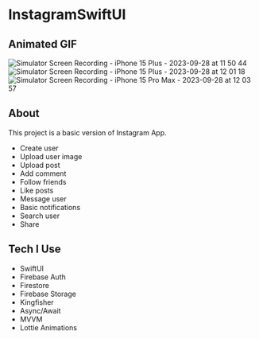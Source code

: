 # InstagramSwiftUI

## Animated GIF

![Simulator Screen Recording - iPhone 15 Plus - 2023-09-28 at 11 50 44](https://github.com/Ozgunak/InstagramSwiftUI/assets/64470656/5b423f20-6a2a-472a-b853-fffd69602998)
![Simulator Screen Recording - iPhone 15 Plus - 2023-09-28 at 12 01 18](https://github.com/Ozgunak/InstagramSwiftUI/assets/64470656/cf7d083b-fe49-4f60-9c8f-910f9b4ce798)
![Simulator Screen Recording - iPhone 15 Pro Max - 2023-09-28 at 12 03 57](https://github.com/Ozgunak/InstagramSwiftUI/assets/64470656/6e6cbad8-58bb-471e-bd35-821cb09cf5f2)

## About

This project is a basic version of Instagram App.
* Create user
* Upload user image
* Upload post
* Add comment
* Follow friends
* Like posts
* Message user
* Basic notifications
* Search user
* Share

## Tech I Use

* SwiftUI
* Firebase Auth
* Firestore
* Firebase Storage
* Kingfisher
* Async/Await
* MVVM
* Lottie Animations
